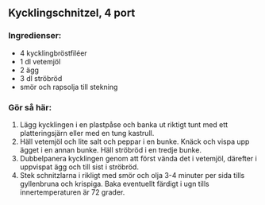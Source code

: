 ## Kycklingschnitzel, 4 port

### Ingredienser:
* 4 kycklingbröstfiléer
* 1 dl vetemjöl
* 2 ägg
* 3 dl ströbröd
* smör och rapsolja till stekning

### Gör så här:

1. Lägg kycklingen i en plastpåse och banka ut
riktigt tunt med ett platteringsjärn eller med en
tung kastrull.
2. Häll vetemjöl och lite salt och peppar i en bunke. Knäck och vispa upp ägget i en
annan bunke. Häll ströbröd i en tredje bunke.
3. Dubbelpanera kycklingen genom att först vända det i vetemjöl, därefter i uppvispat
ägg och till sist i ströbröd.
4. Stek schnitzlarna i rikligt med smör och olja 3-4 minuter per sida tills gyllenbruna och
krispiga. Baka eventuellt färdigt i ugn tills innertemperaturen är 72 grader.
